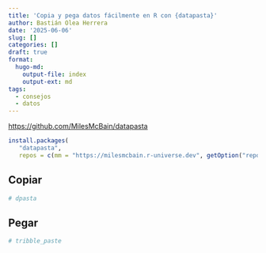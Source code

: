 ```yaml
---
title: 'Copia y pega datos fácilmente en R con {datapasta}'
author: Bastián Olea Herrera
date: '2025-06-06'
slug: []
categories: []
draft: true
format:
  hugo-md:
    output-file: index
    output-ext: md
tags:
  - consejos
  - datos
---
```



https://github.com/MilesMcBain/datapasta

``` r
install.packages(
   "datapasta", 
   repos = c(mm = "https://milesmcbain.r-universe.dev", getOption("repos")))
```

## Copiar

``` r
# dpasta
```

## Pegar

``` r
# tribble_paste
```
